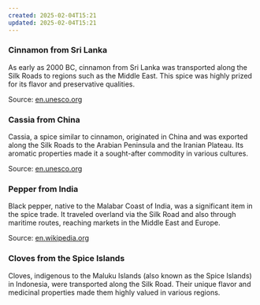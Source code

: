 ```yaml
---
created: 2025-02-04T15:21
updated: 2025-02-04T15:21
---
```

### Cinnamon from Sri Lanka

As early as 2000 BC, cinnamon from Sri Lanka was transported along the Silk Roads to regions such as the Middle East. This spice was highly prized for its flavor and preservative qualities.

Source: [en.unesco.org](https://en.unesco.org/silkroad/content/did-you-know-exchange-spices-along-silk-roads?utm_source=chatgpt.com)
### Cassia from China
Cassia, a spice similar to cinnamon, originated in China and was exported along the Silk Roads to the Arabian Peninsula and the Iranian Plateau. Its aromatic properties made it a sought-after commodity in various cultures.

Source: [en.unesco.org](https://en.unesco.org/silkroad/content/did-you-know-exchange-spices-along-silk-roads?utm_source=chatgpt.com)
### Pepper from India
Black pepper, native to the Malabar Coast of India, was a significant item in the spice trade. It traveled overland via the Silk Road and also through maritime routes, reaching markets in the Middle East and Europe.

Source: [en.wikipedia.org](https://en.wikipedia.org/wiki/Spice_trade?utm_source=chatgpt.com)

### Cloves from the Spice Islands

Cloves, indigenous to the Maluku Islands (also known as the Spice Islands) in Indonesia, were transported along the Silk Road. Their unique flavor and medicinal properties made them highly valued in various regions.